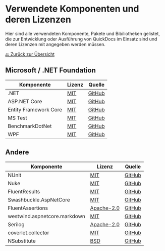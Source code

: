 # Verwendete Komponenten und deren Lizenzen

Hier sind alle verwendeten Komponente, Pakete und Bibiliotheken gelistet, die zur Entwicklung oder Ausführung von QuickDocs im Einsatz sind und deren Lizenzen mit angegeben werden müssen.

[🔙 Zurück zur Übersicht](_toc.md)

## Microsoft / .NET Foundation

| Komponente            | Lizenz                                | Quelle                                              |
| --------------------- | ------------------------------------- | --------------------------------------------------- |
| .NET                  | [MIT](lics/dotnet.txt)                | [GitHub](https://github.com/microsoft/dotnet)       |
| ASP\.NET Core         | [MIT](lics/asp-dotnet-core.txt)       | [GitHub](https://github.com/dotnet/aspnetcore)      |
| Entity Framework Core | [MIT](lics/entity-framework-core.txt) | [GitHub](https://github.com/dotnet/efcore)          |
| MS Test               | [MIT](lics/ms-test.txt)               | [GitHub](https://github.com/microsoft/testfx)       |
| BenchmarkDotNet       | [MIT](lics/benchmark-dotnet.txt)      | [GitHub](https://github.com/dotnet/BenchmarkDotNet) |
| WPF                   | [MIT](lics/wpf.txt)                   | [GitHub](https://github.com/dotnet/wpf)             |

## Andere

| Komponente                   | Lizenz                                       | Quelle                                                               |
| ---------------------------- | -------------------------------------------- | -------------------------------------------------------------------- |
| NUnit                        | [MIT](lics/n-unit.txt)                       | [GitHub](https://github.com/nunit/nunit)                             |
| Nuke                         | [MIT](lics/nuke.txt)                         | [GitHub](https://github.com/nuke-build/nuke)                         |
| FluentResults                | [MIT](lics/fluent-results.txt)               | [GitHub](https://github.com/altmann/FluentResults)                   |
| Swashbuckle.AspNetCore       | [MIT](lics/swashbuckle-aspnetcore.txt)       | [GitHub](https://github.com/domaindrivendev/Swashbuckle.AspNetCore)  |
| FluentAssertions             | [Apache-2.0](lics/fluent-assertions.txt)     | [GitHub](https://github.com/fluentassertions/fluentassertions)       |
| westwind.aspnetcore.markdown | [MIT](lics/westwind-aspnetcore-markdown.txt) | [GitHub](https://github.com/RickStrahl/Westwind.AspNetCore.Markdown) |
| Serilog                      | [Apache-2.0](lics/serilog.txt)               | [GitHub](https://github.com/serilog/serilog)                         |
| coverlet.collector           | [MIT](lics/coverlet-collector.txt)           | [GitHub](https://github.com/coverlet-coverage/coverlet)              |
| NSubstitute                  | [BSD](lics/n-substitute.txt)                 | [GitHub](https://github.com/nsubstitute/NSubstitute)                 |
